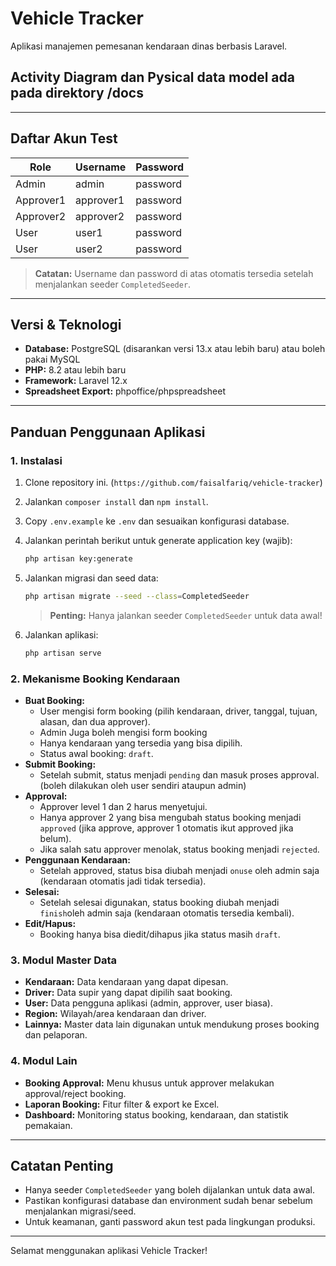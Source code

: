# Vehicle Tracker

Aplikasi manajemen pemesanan kendaraan dinas berbasis Laravel.

## Activity Diagram dan Pysical data model ada pada direktory /docs

---

## Daftar Akun Test

| Role      | Username      | Password   |
|-----------|--------------|------------|
| Admin     | admin        | password   |
| Approver1 | approver1    | password   |
| Approver2 | approver2    | password   |
| User      | user1        | password   |
| User      | user2        | password   |

> **Catatan:** Username dan password di atas otomatis tersedia setelah menjalankan seeder `CompletedSeeder`.

---

## Versi & Teknologi

- **Database:** PostgreSQL (disarankan versi 13.x atau lebih baru) atau boleh pakai MySQL
- **PHP:** 8.2 atau lebih baru
- **Framework:** Laravel 12.x
- **Spreadsheet Export:** phpoffice/phpspreadsheet

---

## Panduan Penggunaan Aplikasi

### 1. Instalasi

1. Clone repository ini. (`https://github.com/faisalfariq/vehicle-tracker`)
2. Jalankan `composer install` dan `npm install`.
3. Copy `.env.example` ke `.env` dan sesuaikan konfigurasi database.
4. Jalankan perintah berikut untuk generate application key (wajib):
   ```bash
   php artisan key:generate
   ```
5. Jalankan migrasi dan seed data:

   ```bash
   php artisan migrate --seed --class=CompletedSeeder
   ```

   > **Penting:** Hanya jalankan seeder `CompletedSeeder` untuk data awal!

5. Jalankan aplikasi:

   ```bash
   php artisan serve
   ```

### 2. Mekanisme Booking Kendaraan

- **Buat Booking:**
  - User mengisi form booking (pilih kendaraan, driver, tanggal, tujuan, alasan, dan dua approver).
  - Admin Juga boleh mengisi form booking
  - Hanya kendaraan yang tersedia yang bisa dipilih.
  - Status awal booking: `draft`.
- **Submit Booking:**
  - Setelah submit, status menjadi `pending` dan masuk proses approval. (boleh dilakukan oleh user sendiri ataupun admin)
- **Approval:**
  - Approver level 1 dan 2 harus menyetujui.
  - Hanya approver 2 yang bisa mengubah status booking menjadi `approved` (jika approve, approver 1 otomatis ikut approved jika belum).
  - Jika salah satu approver menolak, status booking menjadi `rejected`.
- **Penggunaan Kendaraan:**
  - Setelah approved, status bisa diubah menjadi `onuse` oleh admin saja (kendaraan otomatis jadi tidak tersedia).
- **Selesai:**
  - Setelah selesai digunakan, status booking diubah menjadi `finish`oleh admin saja (kendaraan otomatis tersedia kembali).
- **Edit/Hapus:**
  - Booking hanya bisa diedit/dihapus jika status masih `draft`.

### 3. Modul Master Data

- **Kendaraan:** Data kendaraan yang dapat dipesan.
- **Driver:** Data supir yang dapat dipilih saat booking.
- **User:** Data pengguna aplikasi (admin, approver, user biasa).
- **Region:** Wilayah/area kendaraan dan driver.
- **Lainnya:** Master data lain digunakan untuk mendukung proses booking dan pelaporan.

### 4. Modul Lain

- **Booking Approval:** Menu khusus untuk approver melakukan approval/reject booking.
- **Laporan Booking:** Fitur filter & export ke Excel.
- **Dashboard:** Monitoring status booking, kendaraan, dan statistik pemakaian.

---

## Catatan Penting

- Hanya seeder `CompletedSeeder` yang boleh dijalankan untuk data awal.
- Pastikan konfigurasi database dan environment sudah benar sebelum menjalankan migrasi/seed.
- Untuk keamanan, ganti password akun test pada lingkungan produksi.

---

Selamat menggunakan aplikasi Vehicle Tracker!
